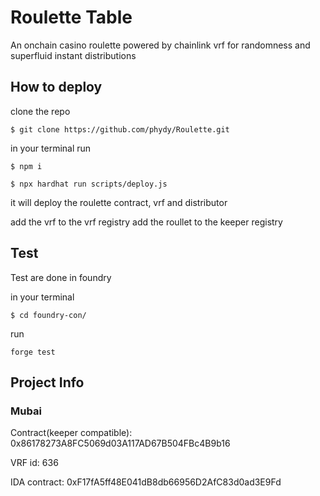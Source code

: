 # Roulette Table

An onchain casino roulette powered by chainlink vrf for randomness and superfluid instant distributions

## How to deploy

clone the repo

```
$ git clone https://github.com/phydy/Roulette.git
```

in your terminal run

```
$ npm i
```

```
$ npx hardhat run scripts/deploy.js
```

it will deploy the roulette contract, vrf and distributor

add the vrf to the vrf registry
add the roullet to the keeper registry

## Test

Test are done in foundry

in your terminal

```
$ cd foundry-con/
```

run

```
forge test
```

## Project Info

### Mubai

Contract(keeper compatible): 0x86178273A8FC5069d03A117AD67B504FBc4B9b16

VRF id: 636

IDA contract: 0xF17fA5ff48E041dB8db66956D2AfC83d0ad3E9Fd
